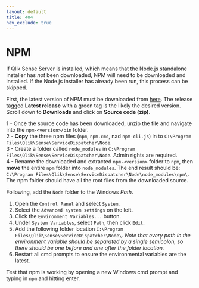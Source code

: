 ```yaml
---
layout: default
title: 404
nav_exclude: true
---
```


# NPM

If Qlik Sense Server is installed, which means that the Node.js standalone installer has *not* been downloaded, NPM will need to be downloaded and installed. If the Node.js installer has already been run, this process can be skipped.

First, the latest version of NPM must be downloaded from [here](https://github.com/npm/npm/releases). The release tagged **Latest release** with a green tag is the likely the desired version. Scroll down to **Downloads** and click on **Source code (zip)**.

1 - Once the source code has been downloaded, unzip the file and navigate into the `npm-<version>/bin` folder.  
2 - **Copy** the three npm files (`npm`, `npm.cmd`, nad `npm-cli.js`) in to `C:\Program Files\Qlik\Sense\ServiceDispatcher\Node`.  
3 - Create a folder called `node_modules` in `C:\Program Files\Qlik\Sense\ServiceDispatcher\Node`. Admin rights are required.  
4 - Rename the downloaded and extracted `npm-<version>` folder to `npm`, then **move** the entire `npm` folder into `node_modules`. The end result should be: `C:\Program Files\Qlik\Sense\ServiceDispatcher\Node\node_modules\npm\`. The npm folder should have all the root files from the downloaded source.  

Following, add the `Node` folder to the Windows _Path_.

1. Open the `Control Panel` and select `System`.
2. Select the `Advanced system settings` on the left.
3. Click the `Environment Variables...` button.
4. Under `System Variables`, select `Path`, then click `Edit`.
5. Add the following folder location `C:\Program Files\Qlik\Sense\ServiceDispatcher\Node\`. _Note that every path in the environment variable should be separated by a single semicolon, so there should be one before and one after the folder location._
6. Restart all cmd prompts to ensure the environmental variables are the latest.

Test that npm is working by opening a new Windows cmd prompt and typing in `npm` and hitting enter.
